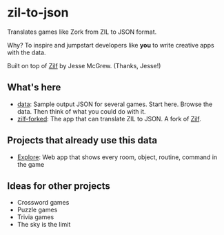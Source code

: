 # zil-to-json

Translates games like Zork from ZIL to JSON format.

Why? To inspire and jumpstart developers like **you** to write creative apps with the data.

Built on top of [Zilf](https://foss.heptapod.net/zilf/zilf) by Jesse McGrew. (Thanks, Jesse!)

## What's here

- [data](https://github.com/zork-playground/zil-to-json/tree/main/data): Sample output JSON for several games. Start here. Browse the data. Then think of what you could do with it.
- [zilf-forked](https://github.com/zork-playground/zil-to-json/tree/main/zilf-forked): The app that can translate ZIL to JSON. A fork of [Zilf](https://foss.heptapod.net/zilf/zilf).

## Projects that already use this data

  - [Explore](https://zork-playground.github.io/explore): Web app that shows every room, object, routine, command in the game

## Ideas for other projects

  - Crossword games
  - Puzzle games
  - Trivia games
  - The sky is the limit

